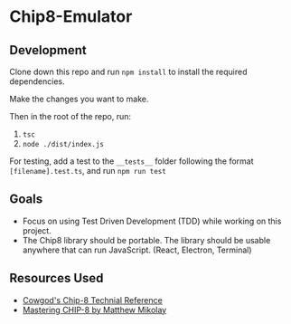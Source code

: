 # Chip8-Emulator

## Development
Clone down this repo and run `npm install` to install the required dependencies.

Make the changes you want to make.

Then in the root of the repo, run:
1. `tsc`
2. `node ./dist/index.js`

For testing, add a test to the `__tests__` folder following the format `[filename].test.ts`, and run `npm run test`

## Goals
- Focus on using Test Driven Development (TDD) while working on this project.
- The Chip8 library should be portable. The library should be usable anywhere that can run JavaScript. (React, Electron, Terminal)

## Resources Used
- [Cowgod's Chip-8 Technial Reference](http://devernay.free.fr/hacks/chip8/C8TECH10.HTM)
- [Mastering CHIP-8 by Matthew Mikolay](http://mattmik.com/files/chip8/mastering/chip8.html)

